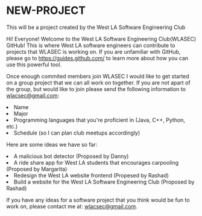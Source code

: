 # NEW-PROJECT
This will be a project created by the West LA Software Engineering Club

Hi! Everyone! Welcome to the  West LA Software Engineering Club(WLASEC) GitHub! This is where West LA software engineers can contribute to projects that WLASEC is working on. If you are unfamiliar with GitHub, please go to https://guides.github.com/ to learn more about how you can use this powerful tool. 

Once enough commited members join WLASEC I would like to get started on a group project that we can all work on together. If you are not apart of the group, but would like to join please send the following information to wlacsec@gmail.com:
<li>Name</li>
<li>Major</li>
<li>Programming languages that you're proficient in (Java, C++, Python, etc.)</li>
<li>Schedule (so I can plan club meetups accordingly)</li>
 


Here are some ideas we have so far:
<li>A malicious bot detector (Proposed by Danny)</li>
<li>A ride share app for West LA students that encourages carpooling (Proposed by Margarita)</li>
<li>Redesign the West LA website frontend (Propesed by Rashad) </li>
<li>Build a website for the West LA Software Engineering Club (Proposed by Rashad)</li>

If you have any ideas for a software project that you think would be fun to work on, please contact me at: wlacsec@gmail.com.
